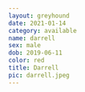 ```yaml
---
layout: greyhound
date: 2021-01-14
category: available
name: darrell
sex: male
dob: 2019-06-11
color: red
title: Darrell
pic: darrell.jpeg
---
```


